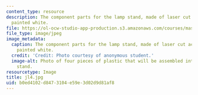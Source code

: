 ```yaml
---
content_type: resource
description: The component parts for the lamp stand, made of laser cut acrylic, spray
  painted white.
file: https://ol-ocw-studio-app-production.s3.amazonaws.com/courses/mas-962-special-topics-new-textiles-spring-2010/b0ed4102d8473104e59e3d02d9d81af8_jl4.jpg
file_type: image/jpeg
image_metadata:
  caption: The component parts for the lamp stand, made of laser cut acrylic, spray
    painted white.
  credit: 'Credit: Photo courtesy of anonymous student.'
  image-alt: Photo of four pieces of plastic that will be assembled into the lamp
    stand.
resourcetype: Image
title: jl4.jpg
uid: b0ed4102-d847-3104-e59e-3d02d9d81af8
---
```

